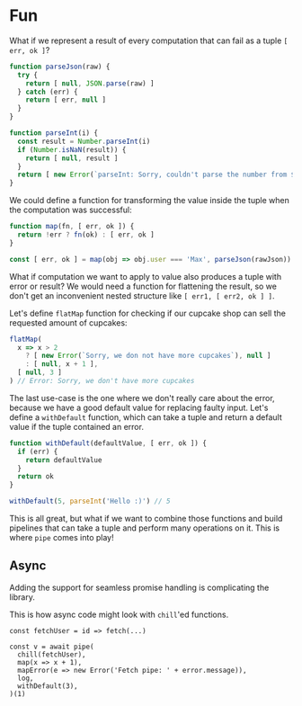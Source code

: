 # Fun

What if we represent a result of every computation that can fail as a tuple `[ err, ok ]`?

```js
function parseJson(raw) {
  try {
    return [ null, JSON.parse(raw) ]
  } catch (err) {
    return [ err, null ]
  }
}

function parseInt(i) {
  const result = Number.parseInt(i)
  if (Number.isNaN(result)) {
    return [ null, result ]
  }
  return [ new Error(`parseInt: Sorry, couldn't parse the number from ${i}`), null ]
}
```

We could define a function for transforming the value inside the tuple when the computation was successful:

```js
function map(fn, [ err, ok ]) {
  return !err ? fn(ok) : [ err, ok ]
}

const [ err, ok ] = map(obj => obj.user === 'Max', parseJson(rawJson)) // true | false
```

What if computation we want to apply to value also produces a tuple with error or result?
We would need a function for flattening the result, so we don't get an inconvenient nested structure like `[ err1, [ err2, ok ] ]`.

Let's define `flatMap` function for checking if our cupcake shop can sell the requested amount of cupcakes:

```js
flatMap(
  x => x > 2
    ? [ new Error(`Sorry, we don not have more cupcakes`), null ]
    : [ null, x + 1 ],
  [ null, 3 ]
) // Error: Sorry, we don't have more cupcakes
```

The last use-case is the one where we don't really care about the error, because we have a good default value for replacing faulty input.
Let's define a `withDefault` function, which can take a tuple and return a default value if the tuple contained an error.

```js
function withDefault(defaultValue, [ err, ok ]) {
  if (err) {
    return defaultValue
  }
  return ok
}

withDefault(5, parseInt('Hello :)') // 5
```

This is all great, but what if we want to combine those functions and build pipelines that can take a tuple and perform many operations on it.
This is where `pipe` comes into play!

## Async

Adding the support for seamless promise handling is complicating the library.

This is how async code might look with `chill`'ed functions.

```
const fetchUser = id => fetch(...)

const v = await pipe(
  chill(fetchUser),
  map(x => x + 1),
  mapError(e => new Error('Fetch pipe: ' + error.message)),
  log,
  withDefault(3),
)(1)
```
